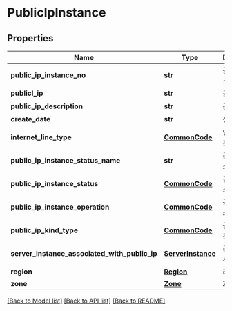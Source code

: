 # PublicIpInstance

## Properties
Name | Type | Description | Notes
------------ | ------------- | ------------- | -------------
**public_ip_instance_no** | **str** | 공인IP인스턴스번호 | [optional] 
**publicl_ip** | **str** | 공인IP | [optional] 
**public_ip_description** | **str** | 공인IP설명 | [optional] 
**create_date** | **str** | 생성일시 | [optional] 
**internet_line_type** | [**CommonCode**](CommonCode.md) | 인터넷라인구분 | [optional] 
**public_ip_instance_status_name** | **str** | 공인IP인스턴스상태명 | [optional] 
**public_ip_instance_status** | [**CommonCode**](CommonCode.md) | 공인IP인스턴스상태 | [optional] 
**public_ip_instance_operation** | [**CommonCode**](CommonCode.md) | 공인IP인스턴스OP | [optional] 
**public_ip_kind_type** | [**CommonCode**](CommonCode.md) | 공인IP종류구분 | [optional] 
**server_instance_associated_with_public_ip** | [**ServerInstance**](ServerInstance.md) | 공인IP할당된서버인스턴스 | [optional] 
**region** | [**Region**](Region.md) | 리전 | [optional] 
**zone** | [**Zone**](Zone.md) | ZONE | [optional] 

[[Back to Model list]](../README.md#documentation-for-models) [[Back to API list]](../README.md#documentation-for-api-endpoints) [[Back to README]](../README.md)


